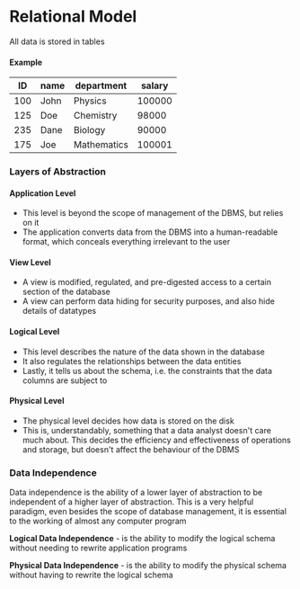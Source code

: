 # Relational Model
All data is stored in tables

#### Example
| ID  | name | department  | salary |
| --- | ---- | ----------- | ------ |
| 100 | John | Physics     | 100000 |
| 125 | Doe  | Chemistry   | 98000  |
| 235 | Dane | Biology     | 90000  |
| 175 | Joe  | Mathematics | 100001 |

### Layers of Abstraction
#### Application Level
* This level is beyond the scope of management of the DBMS, but relies on it
* The application converts data from the DBMS into a human-readable format, which conceals everything irrelevant to the user

#### View Level
* A view is modified, regulated, and pre-digested access to a certain section of the database
* A view can perform data hiding for security purposes, and also hide details of datatypes

#### Logical Level
* This level describes the nature of the data shown in the database
* It also regulates the relationships between the data entities
* Lastly, it tells us about the schema, i.e. the constraints that the data columns are subject to

#### Physical Level
* The physical level decides how data is stored on the disk
* This is, understandably, something that a data analyst doesn't care much about. This decides the efficiency and effectiveness of operations and storage, but doesn't affect the behaviour of the DBMS


### Data Independence
Data independence is the ability of a lower layer of abstraction to be independent of a higher layer of abstraction. This is a very helpful paradigm, even besides the scope of database management, it is essential to the working of almost any computer program

**Logical Data Independence** - is the ability to modify the logical schema without needing to rewrite application programs

**Physical Data Independence** - is the ability to modify the physical schema without having to rewrite the logical schema